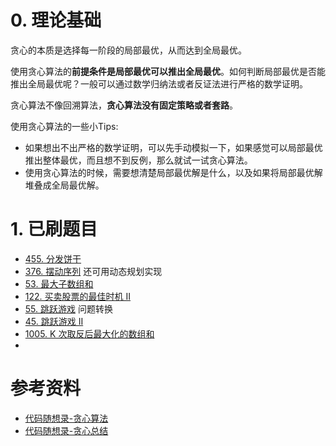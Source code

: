 # 0. 理论基础

贪心的本质是选择每一阶段的局部最优，从而达到全局最优。

使用贪心算法的**前提条件是局部最优可以推出全局最优**。如何判断局部最优是否能推出全局最优呢？一般可以通过数学归纳法或者反证法进行严格的数学证明。
    
贪心算法不像回溯算法，**贪心算法没有固定策略或者套路**。

使用贪心算法的一些小Tips:
  - 如果想出不出严格的数学证明，可以先手动模拟一下，如果感觉可以局部最优推出整体最优，而且想不到反例，那么就试一试贪心算法。
  - 使用贪心算法的时候，需要想清楚局部最优解是什么，以及如果将局部最优解堆叠成全局最优解。

# 1. 已刷题目
- [455. 分发饼干](https://leetcode.cn/problems/assign-cookies/submissions/)
- [376. 摆动序列](https://leetcode.cn/problems/wiggle-subsequence/submissions/) 还可用动态规划实现
- [53. 最大子数组和](https://leetcode.cn/problems/maximum-subarray/submissions/)
- [122. 买卖股票的最佳时机 II](https://leetcode.cn/problems/best-time-to-buy-and-sell-stock-ii/submissions/)
- [55. 跳跃游戏](https://leetcode.cn/problems/jump-game/submissions/) 问题转换
- [45. 跳跃游戏 II](https://leetcode.cn/problems/jump-game-ii/description/)
- [1005. K 次取反后最大化的数组和](https://leetcode.cn/problems/maximize-sum-of-array-after-k-negations/submissions/)
- 

# 参考资料
- [代码随想录-贪心算法](https://github.com/NAMZseng/leetcode-master/blob/master/problems/%E8%B4%AA%E5%BF%83%E7%AE%97%E6%B3%95%E7%90%86%E8%AE%BA%E5%9F%BA%E7%A1%80.md)
- [代码随想录-贪心总结](https://github.com/NAMZseng/leetcode-master/blob/master/problems/%E8%B4%AA%E5%BF%83%E7%AE%97%E6%B3%95%E6%80%BB%E7%BB%93%E7%AF%87.md)
